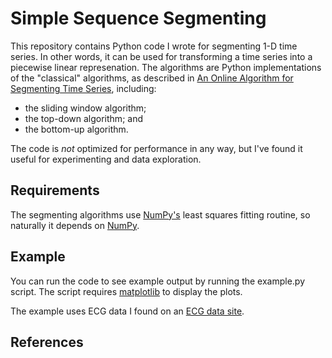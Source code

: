 Simple Sequence Segmenting
==========================

This repository contains Python code I wrote for segmenting 1-D time series. In other words,
it can be used for transforming a time series into a piecewise linear represenation. 
The algorithms are Python implementations of the "classical" algorithms, as described in 
[An Online Algorithm for Segmenting Time Series][keogh], including:

- the sliding window algorithm;
- the top-down algorithm; and
- the bottom-up algorithm.

The code is *not* optimized for performance in any way, but I've found it useful for 
experimenting and data exploration.

Requirements
------------

The segmenting algorithms use [NumPy's][numpy] least squares fitting routine, so naturally it depends on [NumPy][numpy].

Example
-------

You can run the code to see example output by running the example.py script. The script
requires [matplotlib][mpl] to display the plots.

The example uses ECG data I found on an [ECG data site][ecg].


References
----------

[keogh]: http://www.cs.ucr.edu/~eamonn/icdm-01.pdf "Keogh et al. An Online Algorithm for Segmenting Time Series"
[numpy]: http://numpy.scipy.org "NumPy"
[mpl]: http://matplotlib.sourceforge.net "Matplotlib"
[ecg]: http://myweb.msoe.edu/~martynsc/signals/ecg/ecg.html "ECG Data"
